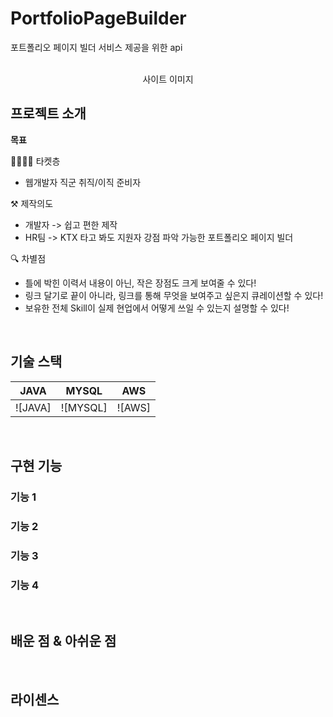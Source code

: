# PortfolioPageBuilder
포트폴리오 페이지 빌더 서비스 제공을 위한 api

<p align="center">
  <br>
<!--   <img src="./images/common/logo-sample.jpeg"> -->
  사이트 이미지 
  <br>
</p>

## 프로젝트 소개

<p align="justify">
  
**목표**
  
👨‍👩‍👦‍👦 타켓층
- 웹개발자 직군 취직/이직 준비자

⚒ 제작의도
- 개발자 -> 쉽고 편한 제작 
- HR팀 -> KTX 타고 봐도 지원자 강점 파악 가능한 포트폴리오 페이지 빌더
  
🔍 차별점
- 틀에 박힌 이력서 내용이 아닌, 작은 장점도 크게 보여줄 수 있다!
- 링크 달기로 끝이 아니라, 링크를 통해 무엇을 보여주고 싶은지 큐레이션할 수 있다!
- 보유한 전체 Skill이 실제 현업에서 어떻게 쓰일 수 있는지 설명할 수 있다!

</p>

<p align="center">
</p>

<br>

## 기술 스택

| JAVA | MYSQL |  AWS   | 
| :--------: | :--------: | :------: |
| ![JAVA]  |   ![MYSQL]    | ![AWS] |

<br>

## 구현 기능

### 기능 1

### 기능 2

### 기능 3

### 기능 4

<br>

## 배운 점 & 아쉬운 점

<p align="justify">

</p>

<br>

## 라이센스


<!-- Stack Icon Refernces -->

[js]: /images/stack/javascript.svg
[ts]: /images/stack/typescript.svg
[react]: /images/stack/react.svg
[node]: /images/stack/node.svg
